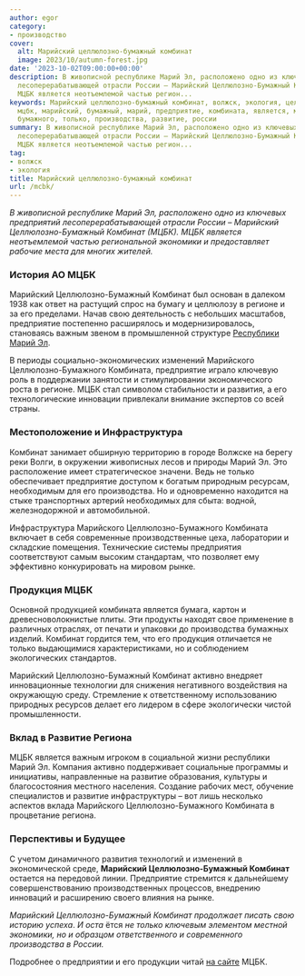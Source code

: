 ```yaml
---
author: egor
category:
- производство
cover:
  alt: Марийский целлюлозно-бумажный комбинат
  image: 2023/10/autumn-forest.jpg
date: '2023-10-02T09:00:00+00:00'
description: В живописной республике Марий Эл, расположено одно из ключевых предприятий
  лесоперерабатывающей отрасли России – Марийский Целлюлозно-Бумажный Комбинат (МЦБК).
  МЦБК является неотъемлемой частью регион...
keywords: Марийский целлюлозно-бумажный комбинат, волжск, экология, целлюлозно, комбинат,
  мцбк, марийский, бумажный, марий, предприятие, комбината, является, марийского,
  бумажного, только, производства, развитие, россии
summary: В живописной республике Марий Эл, расположено одно из ключевых предприятий
  лесоперерабатывающей отрасли России – Марийский Целлюлозно-Бумажный Комбинат (МЦБК).
  МЦБК является неотъемлемой частью регион...
tag:
- волжск
- экология
title: Марийский целлюлозно-бумажный комбинат
url: /mcbk/
---
```


_В живописной республике Марий Эл, расположено одно из ключевых предприятий лесоперерабатывающей отрасли России – Марийский Целлюлозно-Бумажный Комбинат (МЦБК). МЦБК является неотъемлемой частью региональной экономики и предоставляет рабочие места для многих жителей._

### История АО МЦБК

Марийский Целлюлозно-Бумажный Комбинат был основан в далеком 1938 как ответ на растущий спрос на бумагу и целлюлозу в регионе и за его пределами. Начав свою деятельность с небольших масштабов, предприятие постепенно расширялось и модернизировалось, становаясь важным звеном в промышленной структуре [Республики Марий Эл](/).

В периоды социально-экономических изменений Марийского Целлюлозно-Бумажного Комбината, предприятие играло ключевую роль в поддержании занятости и стимулировании экономического роста в регионе. МЦБК стал символом стабильности и развития, а его технологические инновации привлекали внимание экспертов со всей страны.

### **Местоположение и Инфраструктура**

Комбинат занимает обширную территорию в городе Волжске на берегу реки Волги, в окружении живописных лесов и природы Марий Эл. Это расположение имеет стратегическое значени. Ведь не только обеспечивает предприятие доступом к богатым природным ресурсам, необходимым для его производства. Но и одновременно находится на стыке транспортных артерий необходимых для сбыта: водной, железнодоржной и автомобильной.

Инфраструктура Марийского Целлюлозно-Бумажного Комбината включает в себя современные производственные цеха, лаборатории и складские помещения. Технические системы предприятия соответствуют самым высоким стандартам, что позволяет ему эффективно конкурировать на мировом рынке.

### Продукция МЦБК

Основной продукцией комбината является бумага, картон и древесноволокнистые плиты. Эти продукты находят свое применение в различных отраслях, от печати и упаковки до производства бумажных изделий. Комбинат гордится тем, что его продукция отличается не только выдающимися характеристиками, но и соблюдением экологических стандартов.

Марийский Целлюлозно-Бумажный Комбинат активно внедряет инновационные технологии для снижения негативного воздействия на окружающую среду. Стремление к ответственному использованию природных ресурсов делает его лидером в сфере экологически чистой промышленности.

### **Вклад в Развитие Региона**

МЦБК является важным игроком в социальной жизни республики Марий Эл. Компания активно поддерживает социальные программы и инициативы, направленные на развитие образования, культуры и благосостояния местного населения. Создание рабочих мест, обучение специалистов и развитие инфраструктуры – вот лишь несколько аспектов вклада Марийского Целлюлозно-Бумажного Комбината в процветание региона.

### **Перспективы и Будущее**

С учетом динамичного развития технологий и изменений в экономической среде, **Марийский Целлюлозно-Бумажный Комбинат** остается на передовой линии. Предприятие стремится к дальнейшему совершенствованию производственных процессов, внедрению инноваций и расширению своего влияния на рынке.

_Марийский Целлюлозно-Бумажный Комбинат продолжает писать свою историю успеха_. _И оста_ ётся _не только ключевым элементом местной экономики, но и образцом ответственного и современного производства в России._

Подробнее о предприятии и его продукции читай [на сайте](http://www.marbum.ru/) МЦБК.
